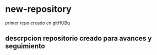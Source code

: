 # new-repository
primer repo creado en gitHUBq

## descrpcion repositorio creado para avances y seguimiento 
